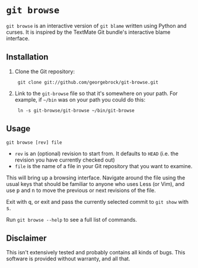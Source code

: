 # `git browse`

`git browse` is an interactive version of `git blame` written using Python and
curses. It is inspired by the TextMate Git bundle's interactive blame
interface.

## Installation

1. Clone the Git repository:

        git clone git://github.com/georgebrock/git-browse.git

2. Link to the `git-browse` file so that it's somewhere on your path. For
   example, if `~/bin` was on your path you could do this:

        ln -s git-browse/git-browse ~/bin/git-browse

## Usage

    git browse [rev] file

* `rev` is an (optional) revision to start from. It defaults to `HEAD` (i.e.
   the revision you have currently checked out)
* `file` is the name of a file in your Git repository that you want to examine.

This will bring up a browsing interface. Navigate around the file using the
usual keys that should be familiar to anyone who uses Less (or Vim), and use
<kbd>p</kbd> and <kbd>n</kbd> to move the previous or next revisions of the
file.

Exit with <kbd>q</kbd>, or exit and pass the currently selected commit to
`git show` with <kbd>s</kbd>.

Run `git browse --help` to see a full list of commands.

## Disclaimer

This isn't extensively tested and probably contains all kinds of bugs. This
software is provided without warranty, and all that.
